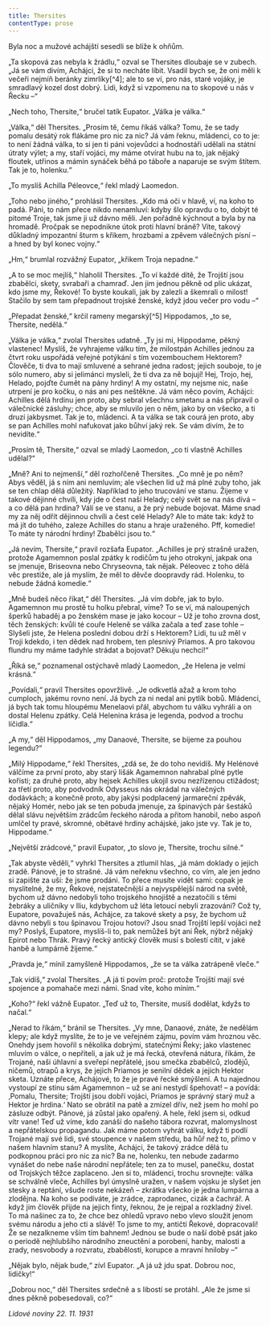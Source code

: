 ```yaml
---
title: Thersites
contentType: prose
---
```


<section>

Byla noc a mužové achájští sesedli se blíže k ohňům.

„Ta skopová zas nebyla k žrádlu,“ ozval se Thersites dloubaje se v zubech. „Já se vám divím, Achájci, že si to necháte líbit. Vsadil bych se, že oni měli k večeři nejmíň beránky zimrlíky[^4]; ale to se ví, pro nás, staré vojáky, je smradlavý kozel dost dobrý. Lidi, když si vzpomenu na to skopové u nás v Řecku –“

„Nech toho, Thersite,“ bručel tatík Eupator. „Válka je válka.“

„Válka,“ děl Thersites. „Prosím tě, čemu říkáš válka? Tomu, že se tady pomalu desátý rok flákáme pro nic za nic? Já vám řeknu, mládenci, co to je: to není žádná válka, to si jen ti páni vojevůdci a hodnostáři udělali na státní útraty výlet; a my, staří vojáci, my máme otvírat hubu na to, jak nějaký floutek, utřinos a mámin synáček běhá po táboře a naparuje se svým štítem. Tak je to, holenku.“

„To myslíš Achilla Péleovce,“ řekl mladý Laomedon.

„Toho nebo jiného,“ prohlásil Thersites. „Kdo má oči v hlavě, ví, na koho to padá. Páni, to nám přece nikdo nenamluví: kdyby šlo opravdu o to, dobýt té pitomé Troje, tak jsme ji už dávno měli. Jen pořádně kýchnout a byla by na hromadě. Pročpak se nepodnikne útok proti hlavní bráně? Víte, takový důkladný impozantní šturm s křikem, hrozbami a zpěvem válečných písní – a hned by byl konec vojny.“

„Hm,“ brumlal rozvážný Eupator, „křikem Troja nepadne.“

„A to se moc mejlíš,“ hlaholil Thersites. „To ví každé dítě, že Trojští jsou zbabělci, skety, svrabaři a chamraď. Jen jim jednou pěkně od plic ukázat, kdo jsme my, Řekové! To byste koukali, jak by zalezli a škemrali o milost! Stačilo by sem tam přepadnout trojské ženské, když jdou večer pro vodu –“

„Přepadat ženské,“ krčil rameny megarský[^5] Hippodamos, „to se, Thersite, nedělá.“

„Válka je válka,“ zvolal Thersites udatně. „Ty jsi mi, Hippodame, pěkný vlastenec! Myslíš, že vyhrajeme válku tím, že milostpán Achilles jednou za čtvrt roku uspořádá veřejné potýkání s tím vozembouchem Hektorem? Člověče, ti dva to mají smluvené a sehrané jedna radost; jejich souboje, to je sólo numero, aby si jelimánci mysleli, že ti dva za ně bojují! Hej, Trojo, hej, Helado, pojďte čumět na pány hrdiny! A my ostatní, my nejsme nic, naše utrpení je pro kočku, o nás ani pes neštěkne. Já vám něco povím, Achájci: Achilles dělá hrdinu jen proto, aby sebral všechnu smetanu a nás připravil o válečnické zásluhy; chce, aby se mluvilo jen o něm, jako by on všecko, a ti druzí jakbysmet. Tak je to, mládenci. A ta válka se tak courá jen proto, aby se pan Achilles mohl nafukovat jako bůhví jaký rek. Se vám divím, že to nevidíte.“

„Prosím tě, Thersite,“ ozval se mladý Laomedon, „co ti vlastně Achilles udělal?“

„Mně? Ani to nejmenší,“ děl rozhořčeně Thersites. „Co mně je po něm? Abys věděl, já s ním ani nemluvím; ale všechen lid už má plné zuby toho, jak se ten chlap dělá důležitý. Například to jeho trucování ve stanu. Žijeme v takové dějinné chvíli, kdy jde o čest naší Helady; celý svět se na nás dívá – a co dělá pan hrdina? Válí se ve stanu, a že prý nebude bojovat. Máme snad my za něj odřít dějinnou chvíli a čest celé Helady? Ale to máte tak: když to má jít do tuhého, zaleze Achilles do stanu a hraje uraženého. Pff, komedie! To máte ty národní hrdiny! Zbabělci jsou to.“

„Já nevím, Thersite,“ pravil rozšafa Eupator. „Achilles je prý strašně uražen, protože Agamemnon poslal zpátky k rodičům tu jeho otrokyni, jakpak ona se jmenuje, Briseovna nebo Chryseovna, tak nějak. Péleovec z toho dělá věc prestiže, ale já myslím, že měl to děvče doopravdy rád. Holenku, to nebude žádná komedie.“

„Mně budeš něco říkat,“ děl Thersites. „Já vím dobře, jak to bylo. Agamemnon mu prostě tu holku přebral, víme? To se ví, má naloupených šperků habaděj a po ženském mase je jako kocour – Už je toho zrovna dost, těch ženských: kvůli té couře Heleně se válka začala a teď zase tohle – Slyšeli jste, že Helena poslední dobou drží s Hektorem? Lidi, tu už měl v Troji kdekdo, i ten dědek nad hrobem, ten plesnivý Priamos. A pro takovou flundru my máme tadyhle strádat a bojovat? Děkuju nechci!“

„Říká se,“ poznamenal ostýchavě mladý Laomedon, „že Helena je velmi krásná.“

„Povídali,“ pravil Thersites opovržlivě. „Je odkvetlá ažaž a krom toho cumploch, jakému rovno není. Já bych za ni nedal ani pytlík bobů. Mládenci, já bych tak tomu hloupému Menelaovi přál, abychom tu válku vyhráli a on dostal Helenu zpátky. Celá Helenina krása je legenda, podvod a trochu líčidla.“

„A my,“ děl Hippodamos, „my Danaové, Thersite, se bijeme za pouhou legendu?“

„Milý Hippodame,“ řekl Thersites, „zdá se, že do toho nevidíš. My Helénové válčíme za první proto, aby starý lišák Agamemnon nahrabal plné pytle kořisti; za druhé proto, aby hejsek Achilles ukojil svou nezřízenou ctižádost; za třetí proto, aby podvodník Odysseus nás okrádal na válečných dodávkách; a konečně proto, aby jakýsi podplacený jarmareční zpěvák, nějaký Homér, nebo jak se ten pobuda jmenuje, za špinavých pár šestáků dělal slávu největším zrádcům řeckého národa a přitom hanobil, nebo aspoň umlčel ty pravé, skromné, obětavé hrdiny achájské, jako jste vy. Tak je to, Hippodame.“

„Největší zrádcové,“ pravil Eupator, „to slovo je, Thersite, trochu silné.“

„Tak abyste věděli,“ vyhrkl Thersites a ztlumil hlas, „já mám doklady o jejich zradě. Pánové, je to strašné. Já vám neřeknu všechno, co vím, ale jen jedno si zapište za uši: že jsme prodáni. To přece musíte vidět sami: copak je myslitelné, že my, Řekové, nejstatečnější a nejvyspělejší národ na světě, bychom už dávno nedobyli toho trojského hnojiště a nezatočili s těmi žebráky a uličníky v Iliu, kdybychom už léta letoucí nebyli zrazováni? Což ty, Eupatore, považuješ nás, Achájce, za takové skety a psy, že bychom už dávno nebyli s tou špinavou Trojou hotovi? Jsou snad Trojští lepší vojáci než my? Poslyš, Eupatore, myslíš-li to, pak nemůžeš být ani Řek, nýbrž nějaký Epirot nebo Thrák. Pravý řecký antický člověk musí s bolestí cítit, v jaké hanbě a lumpárně žijeme.“

„Pravda je,“ mínil zamyšleně Hippodamos, „že se ta válka zatrápeně vleče.“

„Tak vidíš,“ zvolal Thersites. „A já ti povím proč: protože Trojští mají své spojence a pomahače mezi námi. Snad víte, koho míním.“

„Koho?“ řekl vážně Eupator. „Teď už to, Thersite, musíš dodělat, kdyžs to načal.“

„Nerad to říkám,“ bránil se Thersites. „Vy mne, Danaové, znáte, že nedělám klepy; ale když myslíte, že to je ve veřejném zájmu, povím vám hroznou věc. Onehdy jsem hovořil s několika dobrými, statečnými Řeky; jako vlastenec mluvím o válce, o nepříteli, a jak už je má řecká, otevřená nátura, říkám, že Trojané, naši úhlavní a sveřepí nepřátelé, jsou smečka zbabělců, zlodějů, ničemů, otrapů a krys, že jejich Priamos je senilní dědek a jejich Hektor sketa. Uznáte přece, Achájové, to že je pravé řecké smýšlení. A tu najednou vystoupí ze stínu sám Agamemnon – už se ani nestydí špehovat! – a povídá: ‚Pomalu, Thersite; Trojští jsou dobří vojáci, Priamos je správný starý muž a Hektor je hrdina.‘ Nato se obrátil na patě a zmizel dřív, než jsem ho mohl po zásluze odbýt. Pánové, já zůstal jako opařený. A hele, řekl jsem si, odkud vítr vane! Teď už víme, kdo zanáší do našeho tábora rozvrat, malomyslnost a nepřátelskou propagandu. Jak máme potom vyhrát válku, když ti podlí Trojané mají své lidi, své stoupence v našem středu, ba hůř než to, přímo v našem hlavním stanu? A myslíte, Achájci, že takový zrádce dělá tu podkopnou práci pro nic za nic? Ba ne, holenku, ten nebude zadarmo vynášet do nebe naše národní nepřátele; ten za to musel, panečku, dostat od Trojských těžce zaplaceno. Jen si to, mládenci, trochu srovnejte: válka se schválně vleče, Achilles byl úmyslně uražen, v našem vojsku je slyšet jen stesky a reptání, všude roste nekázeň – zkrátka všecko je jedna lumpárna a zlodějna. Na koho se podíváte, je zrádce, zaprodanec, cizák a čachrář. A když jim člověk přijde na jejich finty, řeknou, že je rejpal a rozkladný živel. To má našinec za to, že chce bez ohledů vpravo nebo vlevo sloužit jenom svému národu a jeho cti a slávě! To jsme to my, antičtí Řekové, dopracovali! Že se nezalkneme vším tím bahnem! Jednou se bude o naší době psát jako o periodě nejhlubšího národního zneuctění a porobení, hanby, malosti a zrady, nesvobody a rozvratu, zbabělosti, korupce a mravní hniloby –“

„Nějak bylo, nějak bude,“ zívl Eupator. „A já už jdu spat. Dobrou noc, lidičky!“

„Dobrou noc,“ děl Thersites srdečně a s libostí se protáhl. „Ale že jsme si dnes pěkně pobesedovali, co?“

_Lidové noviny 22. 11. 1931_

</section>

